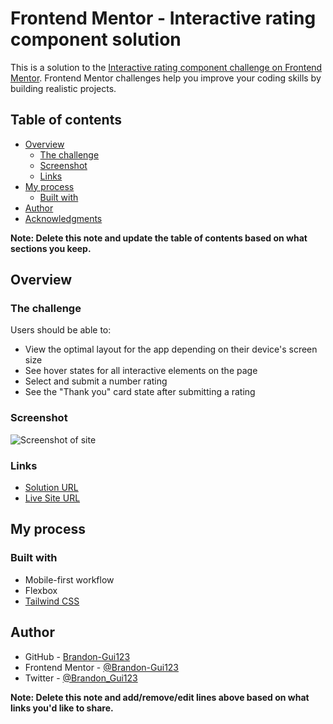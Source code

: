 # Frontend Mentor - Interactive rating component solution

This is a solution to the [Interactive rating component challenge on Frontend Mentor](https://www.frontendmentor.io/challenges/interactive-rating-component-koxpeBUmI). Frontend Mentor challenges help you improve your coding skills by building realistic projects. 

## Table of contents

- [Overview](#overview)
  - [The challenge](#the-challenge)
  - [Screenshot](#screenshot)
  - [Links](#links)
- [My process](#my-process)
  - [Built with](#built-with)
- [Author](#author)
- [Acknowledgments](#acknowledgments)

**Note: Delete this note and update the table of contents based on what sections you keep.**

## Overview

### The challenge

Users should be able to:

- View the optimal layout for the app depending on their device's screen size
- See hover states for all interactive elements on the page
- Select and submit a number rating
- See the "Thank you" card state after submitting a rating

### Screenshot

![Screenshot of site](images/desktop-screenshot.jpeg)

### Links

- [Solution URL](https://github.com/Brandon-Gui123/frontend-mentor-challenges/tree/main/With%20Tailwind%20CSS/Interactive%20Rating%20Component)
- [Live Site URL](https://brandon-gui123.github.io/frontend-mentor-challenges/With%20Tailwind%20CSS/Interactive%20Rating%20Component/index.html)

## My process

### Built with

- Mobile-first workflow
- Flexbox
- [Tailwind CSS](https://tailwindcss.com/)

## Author

- GitHub - [Brandon-Gui123](https://github.com/Brandon-Gui123)
- Frontend Mentor - [@Brandon-Gui123](https://www.frontendmentor.io/profile/Brandon-Gui123)
- Twitter - [@Brandon_Gui123](https://twitter.com/brandon_gui123)

**Note: Delete this note and add/remove/edit lines above based on what links you'd like to share.**
